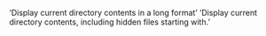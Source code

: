 ‘Display current directory contents in a long format’
‘Display current directory contents, including hidden files starting with.’

